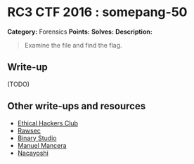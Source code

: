 # RC3 CTF 2016 : somepang-50

**Category:** Forensics
**Points:**
**Solves:**
**Description:**

> Examine the file and find the flag.


## Write-up

(TODO)

## Other write-ups and resources

* [Ethical Hackers Club](https://ethicalhackers.club/Forensics-write-ups/#SomePang)
* [Rawsec](http://rawsec.ml/en/RC3CTF-2016-forensics-50-somepang/)
* [Binary Studio](https://binarystud.io/rc3-ctf-2016-some-pang-forensics-50.html)
* [Manuel Mancera](https://github.com/Sinkmanu/CTF/blob/master/RC3-2016-Somepang-50.py)
* [Nacayoshi](https://nacayoshi00.wordpress.com/2016/11/22/rc3-ctf-2016/)

